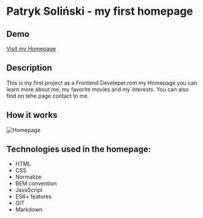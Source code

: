 # Patryk Soliński - my first homepage

## Demo
[Visit my Homepage]( https://patryk-solinski.github.io/homepage/)

## Description
This is my first project as a Frontend Develeper.rom my Homepage you can learn more about me, my favorite movies and my interests. You can also find on tehe page contact to me.

## How it works

![Homepage](https://github.com/Patryk-Solinski/homepage/blob/master/images/homepage.gif?raw=true)

## Technologies used in the homepage:
- HTML
- CSS
- Normalize
- BEM convention
- JavaScript
- ES6+ features
- GIT
- Markdown
